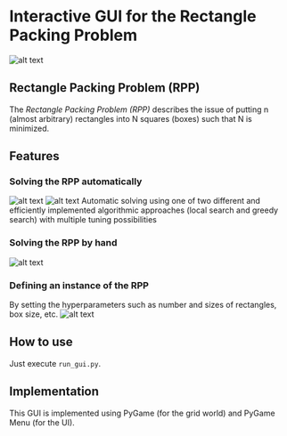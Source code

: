 # Interactive GUI for the Rectangle Packing Problem
![alt text](https://github.com/jonasgrebe/tu-opti-algo-project/docs/screenshot.png "GUI screenshot")

## Rectangle Packing Problem (RPP)
The _Rectangle Packing Problem (RPP)_ describes the issue of putting n (almost arbitrary) rectangles into N squares (boxes) such that N is minimized.

## Features
### Solving the RPP automatically
![alt text](https://github.com/jonasgrebe/tu-opti-algo-project/docs/automatic_solve.gif "Automatic RPP solving")
![alt text](https://github.com/jonasgrebe/tu-opti-algo-project/docs/automatic_solve_2.gif "Automatic RPP solving")
Automatic solving using one of two different and efficiently implemented algorithmic approaches (local search and greedy search) with multiple tuning possibilities

### Solving the RPP by hand
![alt text](https://github.com/jonasgrebe/tu-opti-algo-project/docs/manual_solve.gif "Manual RPP solving")

### Defining an instance of the RPP
By setting the hyperparameters such as number and sizes of rectangles, box size, etc.
![alt text](https://github.com/jonasgrebe/tu-opti-algo-project/docs/configuration.gif "Problem configuration")


## How to use
Just execute `run_gui.py`.

## Implementation
This GUI is implemented using PyGame (for the grid world) and PyGame Menu (for the UI).
